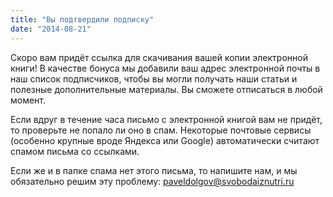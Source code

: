 ```yaml
---
title: "Вы подтвердили подписку"
date: "2014-08-21"
---
```


Скоро вам придёт ссылка для скачивания вашей копии электронной книги! В качестве бонуса мы добавили ваш адрес электронной почты в наш список подписчиков, чтобы вы могли получать наши статьи и полезные дополнительные материалы. Вы сможете отписаться в любой момент.

Если вдруг в течение часа письмо с электронной книгой вам не придёт, то проверьте не попало ли оно в спам. Некоторые почтовые сервисы (особенно крупные вроде Яндекса или Google) автоматически считают спамом письма со ссылками.

Если же и в папке спама нет этого письма, то напишите нам, и мы обязательно решим эту проблему: [paveldolgov@svobodaiznutri.ru](mailto:paveldolgov@svobodaiznutri.ru)
